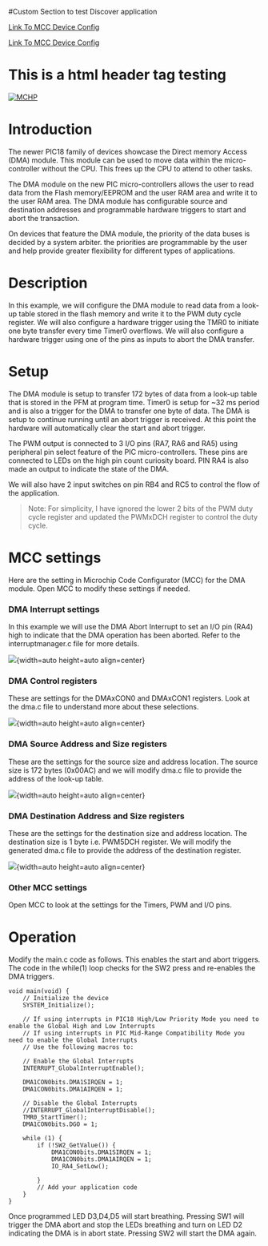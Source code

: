 #Custom Section to test Discover application

<a href="../pic18f26k42-dma-pfm-to-ram.X/mcc_generated_files/device_config.c">Link To MCC Device Config</a>

<a href="reference/document.txt">Link To MCC Device Config</a>

<h1>This is a html header tag testing</h1>

[![MCHP](https://cldup.com/U0qhLwBijF.png)](https://www.microchip.com)

# Introduction

The newer PIC18 family of devices showcase the Direct memory Access (DMA) module. This module can be used to move data within the micro-controller without the CPU. This frees up the CPU to attend to other tasks.

The DMA module on the new PIC micro-controllers allows the user to read data from the Flash memory/EEPROM and the user RAM area and write it to the user RAM area. The DMA module has configurable source and destination addresses and programmable hardware triggers to start and abort the transaction.

On devices that feature the DMA module, the priority of the data buses is decided by a system arbiter. the priorities are programmable by the user and help provide greater flexibility for different types of applications.

# Description

In this example, we will configure the DMA module to read data from a look-up table stored in the flash memory and write it to the PWM duty cycle register. We will also configure a hardware trigger using the TMR0 to initiate one byte transfer every time Timer0 overflows. We will also configure a hardware trigger using one of the pins as inputs to abort the DMA transfer.

# Setup

The DMA module is setup to transfer 172 bytes of data from a look-up table that is stored in the PFM at program time. Timer0 is setup for ~32 ms period and is also a trigger for the DMA to transfer one byte of data. The DMA is setup to continue running until an abort trigger is received. At this point the hardware will automatically clear the start and abort trigger.

The PWM output is connected to 3 I/O pins (RA7, RA6 and RA5) using peripheral pin select feature of the PIC micro-controllers. These pins are connected to LEDs on the high pin count curiosity board. PIN RA4 is also made an output to indicate the state of the DMA.

We will also have 2 input switches on pin RB4 and RC5 to control the flow of the application.

> Note: For simplicity, I have ignored the lower 2 bits of the PWM duty cycle register and updated the PWMxDCH register to control the duty cycle.

# MCC settings

Here are the setting in Microchip Code Configurator (MCC) for the DMA module. Open MCC to modify these settings if needed.

### DMA Interrupt settings

In this example we will use the DMA Abort Interrupt to set an I/O pin (RA4) high to indicate that the DMA operation has been aborted. Refer to the interruptmanager.c file for more details.

![](https://i.imgur.com/oqJ0mpD.jpg){width=auto height=auto align=center}

### DMA Control registers

These are settings for the DMAxCON0 and DMAxCON1 registers. Look at the dma.c file to understand more about these selections.

![](https://i.imgur.com/wuWgr9W.jpg){width=auto height=auto align=center}

### DMA Source Address and Size registers

These are the settings for the source size and address location. The source size is 172 bytes (0x00AC) and we will modify dma.c file to provide the address of the look-up table.

![](https://i.imgur.com/Wfbs56r.jpg){width=auto height=auto align=center}

### DMA Destination Address and Size registers

These are the settings for the destination size and address location. The destination size is 1 byte i.e. PWM5DCH register. We will modify the generated dma.c file to provide the address of the destination register.

![](https://i.imgur.com/GxXzC8D.jpg){width=auto height=auto align=center}

### Other MCC settings

Open MCC to look at the settings for the Timers, PWM and I/O pins.

# Operation

Modify the main.c code as follows. This enables the start and abort triggers. The code in the while(1) loop checks for the SW2 press and re-enables the DMA triggers.

```
void main(void) {
    // Initialize the device
    SYSTEM_Initialize();

    // If using interrupts in PIC18 High/Low Priority Mode you need to enable the Global High and Low Interrupts
    // If using interrupts in PIC Mid-Range Compatibility Mode you need to enable the Global Interrupts
    // Use the following macros to:

    // Enable the Global Interrupts
    INTERRUPT_GlobalInterruptEnable();

    DMA1CON0bits.DMA1SIRQEN = 1;
    DMA1CON0bits.DMA1AIRQEN = 1;

    // Disable the Global Interrupts
    //INTERRUPT_GlobalInterruptDisable();
    TMR0_StartTimer();
    DMA1CON0bits.DGO = 1;

    while (1) {
        if (!SW2_GetValue()) {
            DMA1CON0bits.DMA1SIRQEN = 1;
            DMA1CON0bits.DMA1AIRQEN = 1;
            IO_RA4_SetLow();

        }
        // Add your application code
    }
}
```

Once programmed LED D3,D4,D5 will start breathing. Pressing SW1 will trigger the DMA abort and stop the LEDs breathing and turn on LED D2 indicating the DMA is in abort state. Pressing SW2 will start the DMA again.

